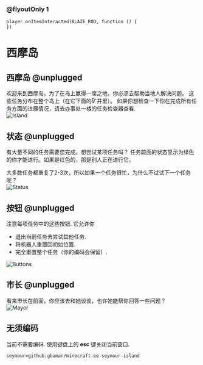 ### @flyoutOnly 1

```template
player.onItemInteracted(BLAZE_ROD, function () {
})

```

# 西摩岛

## 西摩岛 @unplugged

欢迎来到西摩岛。为了在岛上赢得一席之地，你必须去帮助当地人解决问题。
这些任务分布在整个岛上（在它下面的矿井里）。
如果你想检查一下你在完成所有任务方面的进展情况，请去办事处一楼的任务检查器查看.   
![Island](https://yuanlg.cn:4438/mce/minecraft-ee-seymour-island/media/island.jpg)

## 状态 @unplugged

有大量不同的任务需要您完成。想尝试某项任务吗？
任务前面的状态显示为绿色的你才能进行。如果是红色的，那是别人正在进行它。
   
大多数任务都重复了2-3次，所以如果一个任务很忙，为什么不试试下一个任务呢？   
![Status](https://yuanlg.cn:4438/mce/minecraft-ee-seymour-island/media/status.jpg)

## 按钮 @unplugged

注意每项任务中的这些按钮. 它允许你
- 退出当前任务去尝试其他任务.
- 将机器人重置回初始位置.
- 完全重置整个任务（你的编码会保留）.

![Buttons](https://yuanlg.cn:4438/mce/minecraft-ee-seymour-island/media/buttons.jpg)

## 市长 @unplugged

看来市长在前面，你应该去和她谈谈，也许她能帮你回答一些问题？  
![Mayor](https://yuanlg.cn:4438/mce/minecraft-ee-seymour-island/media/mayor.jpg)

## 无须编码

当前不需要编码. 使用键盘上的 **esc** 键关闭当前窗口.


```package
seymour=github:gbaman/minecraft-ee-seymour-island
```
